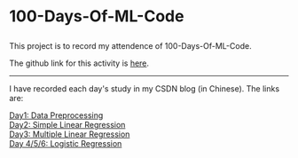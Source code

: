 # 100-Days-Of-ML-Code </p>
This project is to record my attendence of 100-Days-Of-ML-Code.</p>
The github link for this activity is [here](https://github.com/Avik-Jain/100-Days-Of-ML-Code).<br />

****

I have recorded each day's study in my CSDN blog (in Chinese). The links are:</p>
[Day1: Data Preprocessing](https://blog.csdn.net/m0_37622530/article/details/81432949)<br />
[Day2: Simple Linear Regression](https://blog.csdn.net/m0_37622530/article/details/81448355)<br />
[Day3: Multiple Linear Regression](https://blog.csdn.net/m0_37622530/article/details/81458613)<br />
[Day 4/5/6: Logistic Regression](https://blog.csdn.net/m0_37622530/article/details/81476131)<br />
